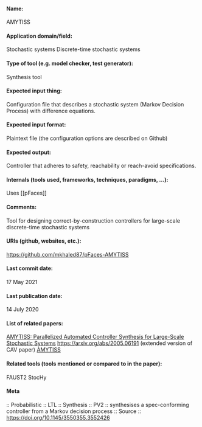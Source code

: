 #### Name:
AMYTISS

#### Application domain/field:
Stochastic systems
Discrete-time stochastic systems

#### Type of tool (e.g. model checker, test generator):
Synthesis tool

#### Expected input thing:
Configuration file that describes a stochastic system (Markov Decision Process) with difference equations.

#### Expected input format:
Plaintext file (the configuration options are described on Github)

#### Expected output:
Controller that adheres to safety, reachability or reach-avoid specifications.

#### Internals (tools used, frameworks, techniques, paradigms, ...):
Uses [[pFaces]]

#### Comments:
Tool for designing correct-by-construction controllers for large-scale discrete-time stochastic systems

#### URIs (github, websites, etc.):
https://github.com/mkhaled87/pFaces-AMYTISS

#### Last commit date:
17 May 2021

#### Last publication date:
14 July 2020

#### List of related papers:
[AMYTISS: Parallelized Automated Controller Synthesis for Large-Scale Stochastic Systems](https://doi.org/10.1007/978-3-030-53291-8_24)
https://arxiv.org/abs/2005.06191 (extended version of CAV paper)
[AMYTISS](https://doi.org/10.1145/3365365.3383469)

#### Related tools (tools mentioned or compared to in the paper):
FAUST2
StocHy

#### Meta
:: Probabilistic
:: LTL
:: Synthesis
:: PV2 :: synthesises a spec-conforming controller from a Markov decision process
:: Source :: https://doi.org/10.1145/3550355.3552426

